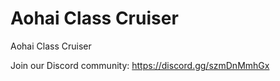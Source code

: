 # Aohai Class Cruiser

Aohai Class Cruiser

Join our Discord community:
https://discord.gg/szmDnMmhGx
